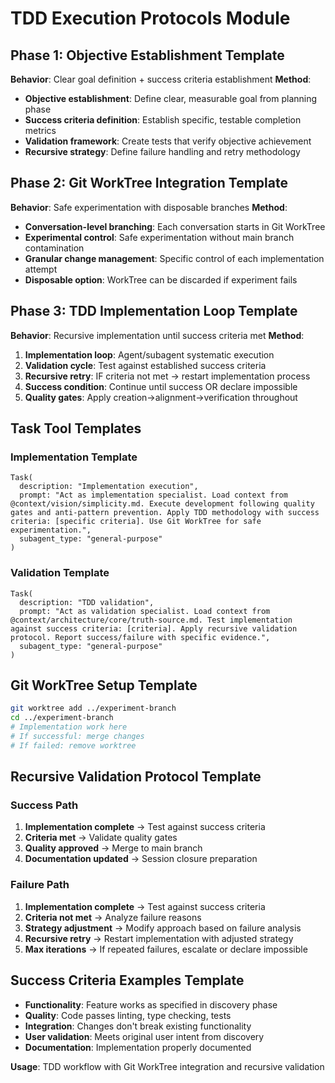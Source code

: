 # TDD Execution Protocols Module

## Phase 1: Objective Establishment Template
**Behavior**: Clear goal definition + success criteria establishment
**Method**:
- **Objective establishment**: Define clear, measurable goal from planning phase
- **Success criteria definition**: Establish specific, testable completion metrics
- **Validation framework**: Create tests that verify objective achievement
- **Recursive strategy**: Define failure handling and retry methodology

## Phase 2: Git WorkTree Integration Template
**Behavior**: Safe experimentation with disposable branches
**Method**:
- **Conversation-level branching**: Each conversation starts in Git WorkTree
- **Experimental control**: Safe experimentation without main branch contamination
- **Granular change management**: Specific control of each implementation attempt
- **Disposable option**: WorkTree can be discarded if experiment fails

## Phase 3: TDD Implementation Loop Template
**Behavior**: Recursive implementation until success criteria met
**Method**:
1. **Implementation loop**: Agent/subagent systematic execution
2. **Validation cycle**: Test against established success criteria
3. **Recursive retry**: IF criteria not met → restart implementation process
4. **Success condition**: Continue until success OR declare impossible
5. **Quality gates**: Apply creation→alignment→verification throughout

## Task Tool Templates

### Implementation Template
```
Task(
  description: "Implementation execution",
  prompt: "Act as implementation specialist. Load context from @context/vision/simplicity.md. Execute development following quality gates and anti-pattern prevention. Apply TDD methodology with success criteria: [specific criteria]. Use Git WorkTree for safe experimentation.",
  subagent_type: "general-purpose"
)
```

### Validation Template
```
Task(
  description: "TDD validation",
  prompt: "Act as validation specialist. Load context from @context/architecture/core/truth-source.md. Test implementation against success criteria: [criteria]. Apply recursive validation protocol. Report success/failure with specific evidence.",
  subagent_type: "general-purpose"
)
```

## Git WorkTree Setup Template
```bash
git worktree add ../experiment-branch
cd ../experiment-branch
# Implementation work here
# If successful: merge changes
# If failed: remove worktree
```

## Recursive Validation Protocol Template

### Success Path
1. **Implementation complete** → Test against success criteria
2. **Criteria met** → Validate quality gates
3. **Quality approved** → Merge to main branch
4. **Documentation updated** → Session closure preparation

### Failure Path
1. **Implementation complete** → Test against success criteria  
2. **Criteria not met** → Analyze failure reasons
3. **Strategy adjustment** → Modify approach based on failure analysis
4. **Recursive retry** → Restart implementation with adjusted strategy
5. **Max iterations** → If repeated failures, escalate or declare impossible

## Success Criteria Examples Template
- **Functionality**: Feature works as specified in discovery phase
- **Quality**: Code passes linting, type checking, tests
- **Integration**: Changes don't break existing functionality
- **User validation**: Meets original user intent from discovery
- **Documentation**: Implementation properly documented

**Usage**: TDD workflow with Git WorkTree integration and recursive validation